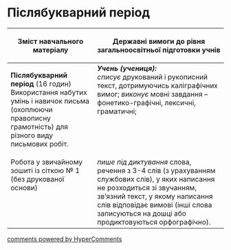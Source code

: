 <div id="hypercomments_widget" class="js-hypercomments-widget invisible"></div>

# Післябукварний період

<table>
<thead>
  <tr>
    <th width="40%" align="center"><p>Зміст навчального матеріалу</p></td>
    <th width="60%" align="center"><p>Державні вимоги до рівня загальноосвітньої підготовки учнів</p></td>
  </tr>
</thead>
<tbody>
  <tr>
    <td width="40%" style="vertical-align:top !important;">
    <p><b>Післябукварний період</b> (16 годин)<br>
Використання набутих умінь і навичок письма (охоплюючи правописну грамотність) для різного виду письмових робіт.</td>
    <td width="60%" style="vertical-align:top !important;">
<i><b>Учень (учениця):</b></i><br>
<i>списує</i> друкований і рукописний текст, дотримуючись каліграфічних вимог; <i>виконує</i> мовні завдання –фонетико-графічні, лексичні, граматичні;</td>
  </tr>
  <tr>
    <td width="40%" style="vertical-align:top !important;">
 Робота у звичайному зошиті із сіткою № 1 (без друкованої основи)</td>
    <td width="60%" style="vertical-align:top !important;">
<i>пише під диктування</i> слова, речення з 3-4 слів (з урахуванням службових слів), у яких написання не розходиться зі звучанням, зв’язний текст, у якому написання слів відповідає вимові (інші слова записуються на дошці або продиктовуються орфографічно).</td>
  </tr>
</tbody>
</table>

<div class="js-hypercomments-container">
<a href="http://hypercomments.com" class="hc-link" title="comments widget">comments powered by HyperComments</a>
</div>